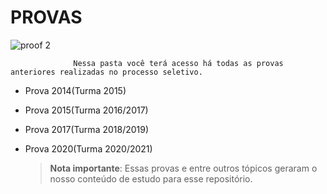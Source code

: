 # PROVAS

![proof 2](https://user-images.githubusercontent.com/32227073/42604584-f5685142-8549-11e8-9b49-d4eb185daeb7.png)
                  
                  Nessa pasta você terá acesso há todas as provas anteriores realizadas no processo seletivo.
                  
* Prova 2014(Turma 2015)
* Prova 2015(Turma 2016/2017)
* Prova 2017(Turma 2018/2019) 
* Prova 2020(Turma 2020/2021) 

  > **Nota importante**: Essas provas e entre outros tópicos geraram o nosso conteúdo de estudo para esse repositório.
